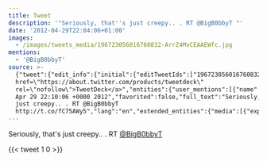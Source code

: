 ```yaml
---
title: Tweet
description: '"Seriously, that''s just creepy.. . RT @BigB0bbyT "'
date: '2012-04-29T22:04:06+01:00'
images:
  - /images/tweets_media/196723056016760832-ArrZ4MvCEAAEWfc.jpg
mentions:
  - '@BigB0bbyT'
source: >-
  {"tweet":{"edit_info":{"initial":{"editTweetIds":["196723056016760832"],"editableUntil":"2012-04-29T23:10:06.149Z","editsRemaining":"5","isEditEligible":true}},"retweeted":false,"source":"<a
  href=\"https://about.twitter.com/products/tweetdeck\"
  rel=\"nofollow\">TweetDeck</a>","entities":{"user_mentions":[{"name":"Butterfingers","screen_name":"BigB0bbyT","indices":["37","47"],"id_str":"225041123","id":"225041123"}],"urls":[],"symbols":[],"media":[{"expanded_url":"https://twitter.com/BigB0bbyT/status/196709093254238209/photo/1","source_status_id":"196709093254238209","indices":["48","68"],"url":"http://t.co/fC75AWy5","media_url":"http://pbs.twimg.com/media/ArrZ4MvCEAAEWfc.jpg","id_str":"196709093258432512","source_user_id":"225041123","id":"196709093258432512","media_url_https":"https://pbs.twimg.com/media/ArrZ4MvCEAAEWfc.jpg","source_user_id_str":"225041123","sizes":{"small":{"w":"500","h":"667","resize":"fit"},"thumb":{"w":"150","h":"150","resize":"crop"},"medium":{"w":"500","h":"667","resize":"fit"},"large":{"w":"500","h":"667","resize":"fit"}},"type":"photo","source_status_id_str":"196709093254238209","display_url":"pic.twitter.com/fC75AWy5"}],"hashtags":[]},"display_text_range":["0","68"],"favorite_count":"1","id_str":"196723056016760832","truncated":false,"retweet_count":"0","id":"196723056016760832","possibly_sensitive":false,"created_at":"Sun
  Apr 29 22:10:06 +0000 2012","favorited":false,"full_text":"Seriously, that's
  just creepy.. . RT @BigB0bbyT
  http://t.co/fC75AWy5","lang":"en","extended_entities":{"media":[{"expanded_url":"https://twitter.com/BigB0bbyT/status/196709093254238209/photo/1","source_status_id":"196709093254238209","indices":["48","68"],"url":"http://t.co/fC75AWy5","media_url":"http://pbs.twimg.com/media/ArrZ4MvCEAAEWfc.jpg","id_str":"196709093258432512","source_user_id":"225041123","id":"196709093258432512","media_url_https":"https://pbs.twimg.com/media/ArrZ4MvCEAAEWfc.jpg","source_user_id_str":"225041123","sizes":{"small":{"w":"500","h":"667","resize":"fit"},"thumb":{"w":"150","h":"150","resize":"crop"},"medium":{"w":"500","h":"667","resize":"fit"},"large":{"w":"500","h":"667","resize":"fit"}},"type":"photo","source_status_id_str":"196709093254238209","display_url":"pic.twitter.com/fC75AWy5"}]}}}
---
```

Seriously, that's just creepy.. . RT [@BigB0bbyT](https://twitter.com/@BigB0bbyT) 
    
{{< tweet 1 0 >}}
    
